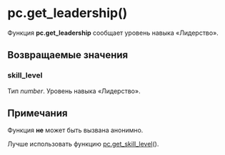 # pc.get_leadership()
Функция **pc.get_leadership** сообщает уровень навыка &laquo;Лидерство&raquo;.

## Возвращаемые значения
### skill_level
Тип *number*. Уровень навыка &laquo;Лидерство&raquo;.

## Примечания
Функция **не** может быть вызвана анонимно.

Лучше использовать функцию [pc.get_skill_level](../pc/pc.get_skill_level.md)().